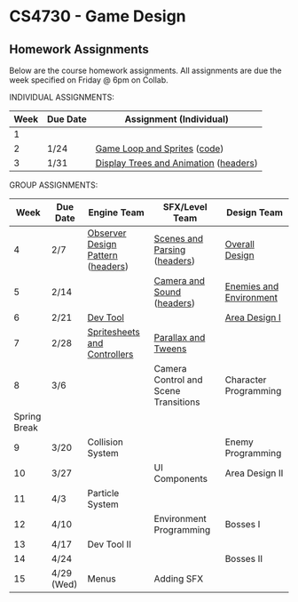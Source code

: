 CS4730 - Game Design
===============================

<a name="introduction"></a>Homework Assignments
--------------------------------------- 

Below are the course homework assignments. All assignments are due the week specified on Friday @ 6pm on Collab.

INDIVIDUAL ASSIGNMENTS:

| Week | Due Date | Assignment (Individual) |
|--------------|------------------|------------------|
|1|||
|2|1/24|<a href="./everyone/GameLoop.pdf">Game Loop and Sprites</a> (<a href="./code/starterCode.zip">code</a>)|
|3|1/31|<a href="./everyone/DisplayTreeAndAnimation.pdf">Display Trees and Animation</a> (<a href="./code/DisplayTreeAndAnimation.zip">headers</a>)|

GROUP ASSIGNMENTS:

| Week | Due Date | Engine Team | SFX/Level Team | Design Team |
|----|----|------------------|------------------|------------------|
|4|2/7|<a href="./engineTeam/ObserverDesignPattern.pdf">Observer Design Pattern</a> (<a href="./code/ObserverDesignPattern.zip">headers</a>)|<a href="./SFXLevelTeam/ScenesAndParsing.pdf">Scenes and Parsing</a> (<a href="./code/ScenesAndParsing.zip">headers</a>)|<a href="./designTeam/OverallDesign.pdf">Overall Design</a>|
|5|2/14||<a href="./SFXLevelTeam/cameraAndSound.pdf">Camera and Sound</a> (<a href="./sfxLevelTeam/cameraAndSound.zip">headers</a>)|<a href="./designTeam/EnemiesAndEnvironment.pdf">Enemies and Environment</a>|
|6|2/21|<a href="./engineTeam/DevelopmentTool.pdf">Dev Tool</a>||<a href="./designTeam/AreaDesign1.pdf">Area Design I</a>|
|7|2/28|<a href="./engineTeam/SpriteSheetsAndControllers.pdf">Spritesheets and Controllers</a>|<a href="./SFXLevelTeam/parallaxAndTweens.pdf">Parallax and Tweens</a>||
|8|3/6||Camera Control and Scene Transitions|Character Programming|
|Spring Break||||
|9|3/20|Collision System||Enemy Programming|
|10|3/27||UI Components|Area Design II|
|11|4/3|Particle System|||
|12|4/10||Environment Programming|Bosses I|
|13|4/17|Dev Tool II|||
|14|4/24|||Bosses II|
|15|4/29 (Wed)|Menus|Adding SFX||


